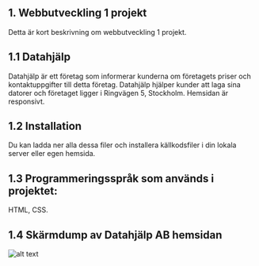 ## 1. Webbutveckling 1 projekt
Detta är kort beskrivning om webbutveckling 1 projekt.
## 1.1 Datahjälp
Datahjälp är ett företag som informerar kunderna om företagets priser och kontaktuppgifter till detta företag. Datahjälp hjälper kunder att laga sina datorer och företaget ligger i Ringvägen 5, Stockholm. Hemsidan är responsivt.

## 1.2 Installation
Du kan ladda ner alla dessa filer och installera källkodsfiler i din lokala server eller egen hemsida.

## 1.3 Programmeringsspråk som används i projektet:
HTML, CSS.
## 1.4 Skärmdump av Datahjälp AB hemsidan
![alt text](https://github.com/fadihanna123/schoolwork/blob/master/Images/screenshot.png "Screenshot av hemsidan")

